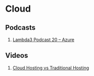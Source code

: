 # Cloud
## Podcasts
1. [Lambda3 Podcast 20 – Azure](https://www.lambda3.com.br/2016/12/podcast-20-azure/)

## Videos
1. [Cloud Hosting vs Traditional Hosting](https://www.youtube.com/watch?v=4lLskYgpKKo)

